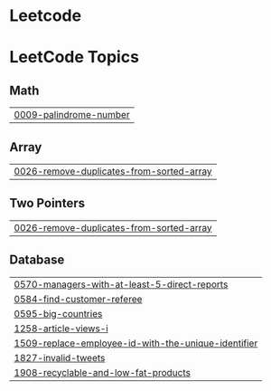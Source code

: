 # Leetcode
<!---LeetCode Topics Start-->
# LeetCode Topics
## Math
|  |
| ------- |
| [0009-palindrome-number](https://github.com/DavideOlivieri/Leetcode/tree/master/0009-palindrome-number) |
## Array
|  |
| ------- |
| [0026-remove-duplicates-from-sorted-array](https://github.com/DavideOlivieri/Leetcode/tree/master/0026-remove-duplicates-from-sorted-array) |
## Two Pointers
|  |
| ------- |
| [0026-remove-duplicates-from-sorted-array](https://github.com/DavideOlivieri/Leetcode/tree/master/0026-remove-duplicates-from-sorted-array) |
## Database
|  |
| ------- |
| [0570-managers-with-at-least-5-direct-reports](https://github.com/DavideOlivieri/Leetcode/tree/master/0570-managers-with-at-least-5-direct-reports) |
| [0584-find-customer-referee](https://github.com/DavideOlivieri/Leetcode/tree/master/0584-find-customer-referee) |
| [0595-big-countries](https://github.com/DavideOlivieri/Leetcode/tree/master/0595-big-countries) |
| [1258-article-views-i](https://github.com/DavideOlivieri/Leetcode/tree/master/1258-article-views-i) |
| [1509-replace-employee-id-with-the-unique-identifier](https://github.com/DavideOlivieri/Leetcode/tree/master/1509-replace-employee-id-with-the-unique-identifier) |
| [1827-invalid-tweets](https://github.com/DavideOlivieri/Leetcode/tree/master/1827-invalid-tweets) |
| [1908-recyclable-and-low-fat-products](https://github.com/DavideOlivieri/Leetcode/tree/master/1908-recyclable-and-low-fat-products) |
<!---LeetCode Topics End-->